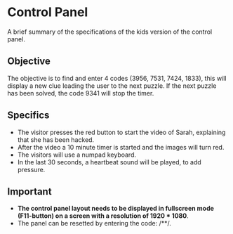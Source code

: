 # Control Panel
A brief summary of the specifications of the kids version of the control panel.

## Objective
The objective is to find and enter 4 codes (3956, 7531, 7424, 1833), this will display a new clue leading the user to the next puzzle. If the next puzzle has been solved, the code 9341 will stop the timer.

## Specifics
- The visitor presses the red button to start the video of Sarah, explaining that she has been hacked.
- After the video a 10 minute timer is started and the images will turn red.
- The visitors will use a numpad keyboard. 
- In the last 30 seconds, a heartbeat sound will be played, to add pressure.

## Important
- **The control panel layout needs to be displayed in fullscreen mode (F11-button) on a screen with a resolution of 1920 * 1080**.
- The panel can be resetted by entering the code: /**/.




